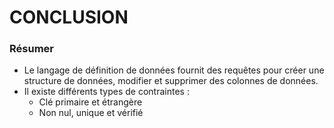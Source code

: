# CONCLUSION

### Résumer

* Le langage de définition de données fournit des requêtes pour créer une structure de données, modifier et supprimer des colonnes de données.
* Il existe différents types de contraintes :
  * Clé primaire et étrangère
  * Non nul, unique et vérifié
